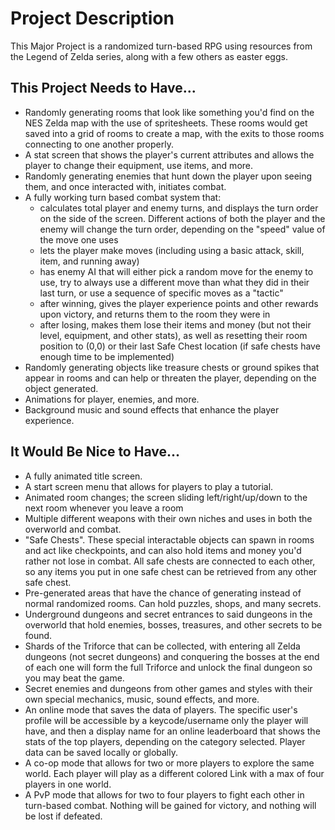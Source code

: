 # Project Description

This Major Project is a randomized turn-based RPG using resources from the Legend of Zelda series, along with a few others as easter eggs.

## This Project Needs to Have...
- Randomly generating rooms that look like something you'd find on the NES Zelda map with the use of spritesheets. These rooms would get saved into a grid of rooms to create a map, with the exits to those rooms connecting to one another properly.
- A stat screen that shows the player's current attributes and allows the player to change their equipment, use items, and more.
- Randomly generating enemies that hunt down the player upon seeing them, and once interacted with, initiates combat.
- A fully working turn based combat system that:
    - calculates total player and enemy turns, and displays the turn order on the side of the screen. Different actions of both the player and the enemy will change the turn order, depending on the "speed" value of the move one uses
    - lets the player make moves (including using a basic attack, skill, item, and running away)
    - has enemy AI that will either pick a random move for the enemy to use, try to always use a different move than what they did in their last turn, or use a sequence of specific moves as a "tactic"
    - after winning, gives the player experience points and other rewards upon victory, and returns them to the room they were in
    - after losing, makes them lose their items and money (but not their level, equipment, and other stats), as well as resetting their room position to (0,0) or their last Safe Chest location (if safe chests have enough time to be implemented)
- Randomly generating objects like treasure chests or ground spikes that appear in rooms and can help or threaten the player, depending on the object generated.
- Animations for player, enemies, and more.
- Background music and sound effects that enhance the player experience.

## It Would Be Nice to Have...
- A fully animated title screen.
- A start screen menu that allows for players to play a tutorial.
- Animated room changes; the screen sliding left/right/up/down to the next room whenever you leave a room
- Multiple different weapons with their own niches and uses in both the overworld and combat.
- "Safe Chests". These special interactable objects can spawn in rooms and act like checkpoints, and can also hold items and money you'd rather not lose in combat. All safe chests are connected to each other, so any items you put in one safe chest can be retrieved from any other safe chest.
- Pre-generated areas that have the chance of generating instead of normal randomized rooms. Can hold puzzles, shops, and many secrets.
- Underground dungeons and secret entrances to said dungeons in the overworld that hold enemies, bosses, treasures, and other secrets to be found.
- Shards of the Triforce that can be collected, with entering all Zelda dungeons (not secret dungeons) and conquering the bosses at the end of each one will form the full Triforce and unlock the final dungeon so you may beat the game.
- Secret enemies and dungeons from other games and styles with their own special mechanics, music, sound effects, and more.
- An online mode that saves the data of players. The specific user's profile will be accessible by a keycode/username only the player will have, and then a display name for an online leaderboard that shows the stats of the top players, depending on the category selected. Player data can be saved locally or globally.
- A co-op mode that allows for two or more players to explore the same world. Each player will play as a different colored Link with a max of four players in one world.
- A PvP mode that allows for two to four players to fight each other in turn-based combat. Nothing will be gained for victory, and nothing will be lost if defeated.